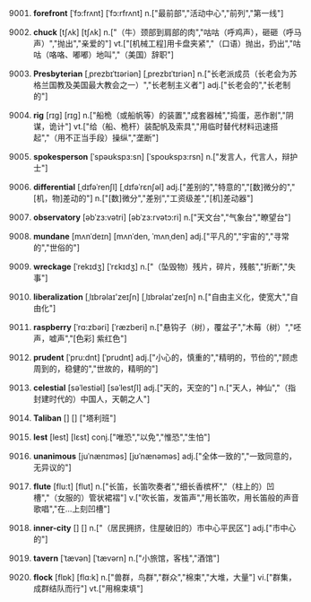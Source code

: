 9001. **forefront**
[ˈfɔ:frʌnt]  [ˈfɔ:rfrʌnt]
n.["最前部","活动中心","前列","第一线"]  

9002. **chuck**
[tʃʌk]  [tʃʌk]
n.["（牛）颈部到肩部的肉","咕咕（呼鸡声），砸砸（呼马声）","抛出","亲爱的"]  vt.["[机械工程]用卡盘夹紧","（口语）抛出，扔出","咕咕（咯咯、嘟嘟）地叫","（美国）辞职"]  

9003. **Presbyterian**
[ˌprezbɪˈtɪəriən]  [ˌprezbɪˈtɪriən]
n.["长老派成员（长老会为苏格兰国教及美国最大教会之一）","长老制主义者"]  adj.["长老会的","长老制的"]  

9004. **rig**
[rɪg]  [rɪɡ]
n.["船桅（或船帆等）的装置","成套器械","捣蛋，恶作剧","阴谋，诡计"]  vt.["给（船、桅杆）装配帆及索具","用临时替代材料迅速搭起","（用不正当手段）操纵","垄断"]  

9005. **spokesperson**
[ˈspəʊkspɜ:sn]  [ˈspoʊkspɜ:rsn]
n.["发言人，代言人，辩护士"]  

9006. **differential**
[ˌdɪfəˈrenʃl]  [ˌdɪfəˈrɛnʃəl]
adj.["差别的","特意的","[数]微分的","[机，物]差动的"]  n.["[数]微分","差别","工资级差","[机]差动器"]  

9007. **observatory**
[əbˈzɜ:vətri]  [əbˈzɜ:rvətɔ:ri]
n.["天文台","气象台","瞭望台"]  

9008. **mundane**
[mʌnˈdeɪn]  [mʌnˈden, ˈmʌnˌden]
adj.["平凡的","宇宙的","寻常的","世俗的"]  

9009. **wreckage**
[ˈrekɪdʒ]  [ˈrɛkɪdʒ]
n.["（坠毁物）残片，碎片，残骸","折断","失事"]  

9010. **liberalization**
[ˌlɪbrəlaɪ'zeɪʃn]  [ˌlɪbrəlaɪ'zeɪʃn]
n.["自由主义化，使宽大","自由化"]  

9011. **raspberry**
[ˈrɑ:zbəri]  [ˈræzberi]
n.["悬钩子（树），覆盆子","木莓（树）","呸声，嘘声","[色彩] 紫红色"]  

9012. **prudent**
[ˈpru:dnt]  [ˈprudnt]
adj.["小心的，慎重的","精明的，节俭的","顾虑周到的，稳健的","世故的，精明的"]  

9013. **celestial**
[səˈlestiəl]  [səˈlestʃl]
adj.["天的，天空的"]  n.["天人，神仙","（指封建时代的）中国人，天朝之人"]  

9014. **Taliban**
[]  []
["塔利班"]  

9015. **lest**
[lest]  [lɛst]
conj.["唯恐","以免","惟恐","生怕"]  

9016. **unanimous**
[juˈnænɪməs]  [jʊˈnænəməs]
adj.["全体一致的","一致同意的，无异议的"]  

9017. **flute**
[flu:t]  [flut]
n.["长笛，长笛吹奏者","细长香槟杯","（柱上的）凹槽","（女服的）管状裙褶"]  v.["吹长笛，发笛声","用长笛吹，用长笛般的声音歌唱","在…上刻凹槽"]  

9018. **inner-city**
[]  []
n.["（居民拥挤，住屋破旧的）市中心平民区"]  adj.["市中心的"]  

9019. **tavern**
[ˈtævən]  [ˈtævərn]
n.["小旅馆，客栈","酒馆"]  

9020. **flock**
[flɒk]  [flɑ:k]
n.["兽群，鸟群","群众","棉束","大堆，大量"]  vi.["群集，成群结队而行"]  vt.["用棉束填"]  

